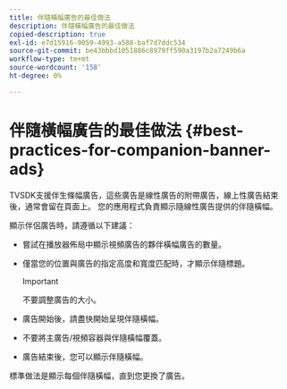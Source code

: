 ```yaml
---
title: 伴隨橫幅廣告的最佳做法
description: 伴隨橫幅廣告的最佳做法
copied-description: true
exl-id: e7d15916-9059-4993-a588-baf7d7ddc534
source-git-commit: be43bbbd1051886c8979ff590a3197b2a7249b6a
workflow-type: tm+mt
source-wordcount: '158'
ht-degree: 0%

---
```


# 伴隨橫幅廣告的最佳做法 {#best-practices-for-companion-banner-ads}

TVSDK支援伴生條幅廣告，這些廣告是線性廣告的附帶廣告，線上性廣告結束後，通常會留在頁面上。 您的應用程式負責顯示隨線性廣告提供的伴隨橫幅。

顯示伴侶廣告時，請遵循以下建議：

* 嘗試在播放器佈局中顯示視頻廣告的夥伴橫幅廣告的數量。
* 僅當您的位置與廣告的指定高度和寬度匹配時，才顯示伴隨標題。

   >[!IMPORTANT]
   >
   >不要調整廣告的大小。

* 廣告開始後，請盡快開始呈現伴隨橫幅。
* 不要將主廣告/視頻容器與伴隨橫幅覆蓋。
* 廣告結束後，您可以顯示伴隨橫幅。

標準做法是顯示每個伴隨橫幅，直到您更換了廣告。
